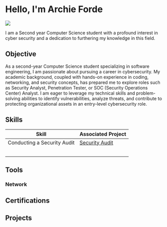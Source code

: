 # Hello, I'm Archie Forde
<a href="https://www.linkedin.com/in/archie-forde-234097265/"><img src="https://img.shields.io/badge/-LinkedIn-0072b1?&style=for-the-badge&logo=linkedin&logoColor=white" /></a>

I am a Second year Computer Science student with a profound interest in cyber security and a dedication to furthering my knowledge in this field.

## Objective

As a second-year Computer Science student specializing in software engineering, I am passionate about pursuing a career in cybersecurity. My academic background, coupled with hands-on experience in coding, networking, and security concepts, has prepared me to explore roles such as Security Analyst, Penetration Tester, or SOC (Security Operations Center) Analyst. I am eager to leverage my technical skills and problem-solving abilities to identify vulnerabilities, analyze threats, and contribute to protecting organizational assets in an entry-level cybersecurity role.

## Skills


| Skill                                         | Associated Project         |
|-----------------------------------------------|----------------------------|
|         Conducting a Security Audit           |  <a href="">Security Audit</a> |
|                                               |                            |
|        | |
|    | |
|                | |
|  | |

## Tools

### Network


## Certifications

## Projects
